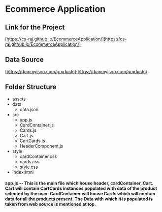 # Ecommerce Application

## Link for the Project

[https://cs-raj.github.io/EcommerceApplication/](https://cs-raj.github.io/EcommerceApplication/)

## Data Source

[https://dummyjson.com/products](https://dummyjson.com/products)

## Folder Structure

* assets
* data
    * data.json
* src
    * app.js
    * CardContainer.js
    * Cards.js
    * Cart.js
    * CartCards.js
    * HeaderComponent.js
* style
    * cardContainer.css
    * cards.css
    * style.css
* index.html

#### app.js -- This is the main file which house header, cardContainer, Cart. Cart will contain CartCards instances populated with data of the product selected by the user. CardContainer will house Cards which will contain data for all the products present. The Data with which it is populated is taken from web source is mentioned at top.

